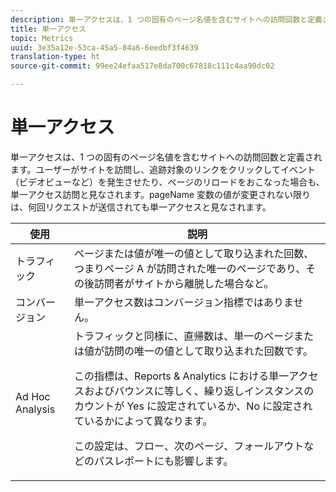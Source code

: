 ```yaml
---
description: 単一アクセスは、1 つの固有のページ名値を含むサイトへの訪問回数と定義されます。ユーザーがサイトを訪問し、追跡対象のリンクをクリックしてイベント（ビデオビューなど）を発生させたり、ページのリロードをおこなった場合も、単一アクセス訪問と見なされます。pageName 変数の値が変更されない限りは、何回リクエストが送信されても単一アクセスと見なされます。
title: 単一アクセス
topic: Metrics
uuid: 3e35a12e-53ca-45a5-84a6-6eedbf3f4639
translation-type: ht
source-git-commit: 99ee24efaa517e8da700c67818c111c4aa90dc02

---
```



# 単一アクセス

単一アクセスは、1 つの固有のページ名値を含むサイトへの訪問回数と定義されます。ユーザーがサイトを訪問し、追跡対象のリンクをクリックしてイベント（ビデオビューなど）を発生させたり、ページのリロードをおこなった場合も、単一アクセス訪問と見なされます。pageName 変数の値が変更されない限りは、何回リクエストが送信されても単一アクセスと見なされます。

<table id="table_00B26B47AA724D808F4C337750D7C9C7"> 
 <thead> 
  <tr> 
   <th colname="col1" class="entry"> 使用 </th> 
   <th colname="col2" class="entry"> 説明 </th> 
  </tr> 
 </thead>
 <tbody> 
  <tr> 
   <td colname="col1"> トラフィック </td> 
   <td colname="col2"> ページまたは値が唯一の値として取り込まれた回数、つまりページ A が訪問された唯一のページであり、その後訪問者がサイトから離脱した場合など。 </td> 
  </tr> 
  <tr> 
   <td colname="col1"> コンバージョン </td> 
   <td colname="col2"> 単一アクセス数はコンバージョン指標ではありません。 </td> 
  </tr> 
  <tr> 
   <td colname="col1"> Ad Hoc Analysis </td> 
   <td colname="col2">トラフィックと同様に、<span class="wintitle">直帰数</span>は、単一のページまたは値が訪問の唯一の値として取り込まれた回数です。 <p>この指標は、Reports &amp; Analytics における<span class="wintitle">単一アクセス</span>および<span class="wintitle">バウンス</span>に等しく、<span class="wintitle">繰り返しインスタンスのカウント</span>が Yes に設定されているか、No に設定されているかによって異なります。 </p> <p>この設定は、フロー、次のページ、フォールアウトなどのパスレポートにも影響します。 </p> </td> 
  </tr> 
 </tbody> 
</table>

